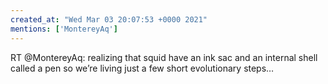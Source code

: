 ```yaml
---
created_at: "Wed Mar 03 20:07:53 +0000 2021"
mentions: ['MontereyAq']
---
```


RT @MontereyAq: realizing that squid have an ink sac and an internal shell called a pen so we’re living just a few short evolutionary steps…